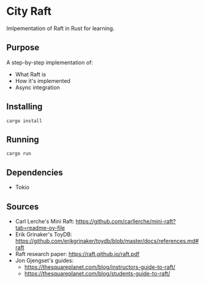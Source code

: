 # City Raft
Imlpementation of Raft in Rust for learning.

## Purpose
A step-by-step implementation  of:
- What Raft is
- How it's implemented
- Async integration

## Installing
`cargo install`

## Running
`cargo run`

## Dependencies
- Tokio

## Sources
- Carl Lerche's Mini Raft: https://github.com/carllerche/mini-raft?tab=readme-ov-file
- Erik Grinaker's ToyDB: https://github.com/erikgrinaker/toydb/blob/master/docs/references.md#raft
- Raft research paper: https://raft.github.io/raft.pdf
- Jon Gjengset's guides:
  - https://thesquareplanet.com/blog/instructors-guide-to-raft/
  - https://thesquareplanet.com/blog/students-guide-to-raft/



